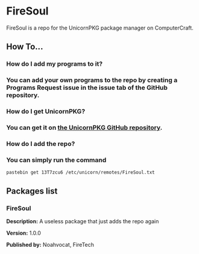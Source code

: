 # FireSoul
FireSoul is a repo for the UnicornPKG package manager on ComputerCraft.

## How To...
### How do I add my programs to it?
### You can add your own programs to the repo by creating a Programs Request issue in the issue tab of the GitHub repository.

### How do I get UnicornPKG?
### You can get it on [the UnicornPKG GitHub repository](https://github.com/unicornpkg/libunicornpkg).

### How do I add the repo?
### You can simply run the command
`pastebin get 13T7zcu6 /etc/unicorn/remotes/FireSoul.txt`


## Packages list

### FireSoul
**Description:** A useless package that just adds the repo again

**Version:** 1.0.0

**Published by:** Noahvocat, FireTech
